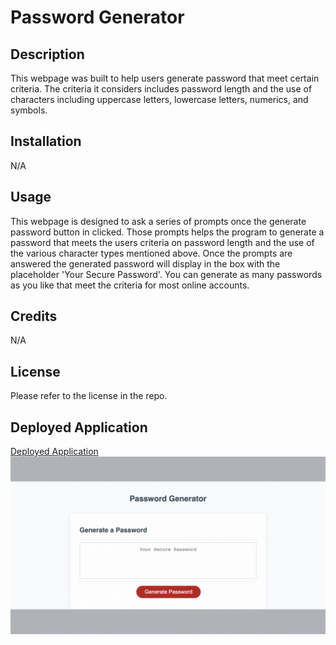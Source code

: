 # Password Generator

## Description

This webpage was built to help users generate password that meet certain criteria. The criteria it considers includes password length and the use of characters including uppercase letters, lowercase letters, numerics, and symbols. 

## Installation

N/A

## Usage

This webpage is designed to ask a series of prompts once the generate password button in clicked. Those prompts helps the program to generate a password that meets the users criteria on password length and the use of the various character types mentioned above. Once the prompts are answered the generated password will display in the box with the placeholder 'Your Secure Password'. You can generate as many passwords as you like that meet the criteria for most online accounts. 

## Credits

N/A

## License

Please refer to the license in the repo.

## Deployed Application
[Deployed Application](https://pbullock08.github.io/password-generator/)
![image](./assets/images/deployed-app.gif)
